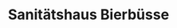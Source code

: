 ---
title: "Sanitätshaus Bierbüsse"
url: /steinheim/sanitaetshaus-bierbuesse/
shop: Sanitätshaus
---